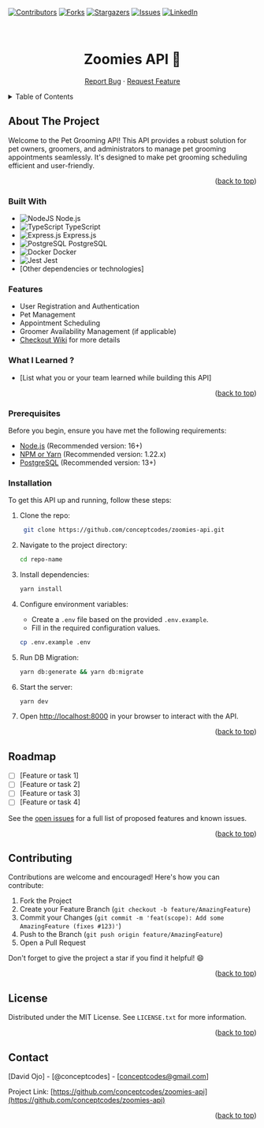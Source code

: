 <a name="readme-top"></a>

[![Contributors][contributors-shield]][contributors-url]
[![Forks][forks-shield]][forks-url]
[![Stargazers][stars-shield]][stars-url]
[![Issues][issues-shield]][issues-url]
[![LinkedIn][linkedin-shield]][linkedin-url]

<br />
<div align="center">
<h1 align="center">
  Zoomies API 🐶
</h1>
  <p align="center">
    <a href="https://github.com/conceptcodes/zoomies-api/issues">Report Bug</a>
    ·
    <a href="https://github.com/conceptcodes/zoomies-api/issues">Request Feature</a>
  </p>
</div>

<details>
  <summary>Table of Contents</summary>
  <ol>
    <li>
      <a href="#about-the-project">About The Project</a>
      <ul>
        <li><a href="#built-with">Built With</a></li>
      </ul>
    </li>
    <li>
      <a href="#getting-started">Getting Started</a>
      <ul>
        <li><a href="#prerequisites">Prerequisites</a></li>
        <li><a href="#installation">Installation</a></li>
      </ul>
    </li>
    <li><a href="#roadmap">Roadmap</a></li>
    <li><a href="#contributing">Contributing</a></li>
    <li><a href="#license">License</a></li>
    <li><a href="#contact">Contact</a></li>
  </ol>
</details>

## About The Project

Welcome to the Pet Grooming API! This API provides a robust solution for pet owners, groomers, and administrators to manage pet grooming appointments seamlessly. It's designed to make pet grooming scheduling efficient and user-friendly.

<p align="right">(<a href="#readme-top">back to top</a>)</p>

### Built With

- ![NodeJS [Node.js](https://nodejs.org/)](https://img.shields.io/badge/node.js-6DA55F?style=for-the-badge&logo=node.js&logoColor=white)
- ![TypeScript [TypeScript](https://www.typescriptlang.org/)](https://img.shields.io/badge/typescript-%23007ACC.svg?style=for-the-badge&logo=typescript&logoColor=white)
- ![Express.js [Express.js](https://expressjs.com/)](https://img.shields.io/badge/express.js-%23404d59.svg?style=for-the-badge&logo=express&logoColor=%2361DAFB)
- ![PostgreSQL [PostgreSQL](https://www.postgresql.org/)](https://img.shields.io/badge/postgresql-%23316192.svg?style=for-the-badge&logo=postgresql&logoColor=white)
- ![Docker [Docker](https://www.docker.com/)](https://img.shields.io/badge/docker-%230db7ed.svg?style=for-the-badge&logo=docker&logoColor=white)
- ![Jest [Jest](https://jestjs.io/)](https://img.shields.io/badge/-jest-%23C21325?style=for-the-badge&logo=jest&logoColor=white)
- [Other dependencies or technologies]

### Features

- User Registration and Authentication
- Pet Management
- Appointment Scheduling
- Groomer Availability Management (if applicable)
- [Checkout Wiki](https://github.com/conceptcodes/zoomies-api/wiki) for more details

### What I Learned ?

- [List what you or your team learned while building this API]

<p align="right">(<a href="#readme-top">back to top</a>)</p>

### Prerequisites

Before you begin, ensure you have met the following requirements:

- [Node.js](https://nodejs.org/) (Recommended version: 16+)
- [NPM or Yarn](https://yarnpkg.com/) (Recommended version: 1.22.x)
- [PostgreSQL](https://www.postgresql.org/) (Recommended version: 13+)

### Installation

To get this API up and running, follow these steps:

1. Clone the repo:

   ```sh
    git clone https://github.com/conceptcodes/zoomies-api.git
   ```

2. Navigate to the project directory:

   ```sh
   cd repo-name
   ```

3. Install dependencies:

   ```sh
   yarn install
   ```

4. Configure environment variables:

   - Create a `.env` file based on the provided `.env.example`.
   - Fill in the required configuration values.

   ```sh
   cp .env.example .env
   ```

5. Run DB Migration:

   ```sh
   yarn db:generate && yarn db:migrate
   ```

6. Start the server:

   ```sh
   yarn dev
   ```

7. Open [http://localhost:8000](http://localhost:8000) in your browser to interact with the API.

<p align="right">(<a href="#readme-top">back to top</a>)</p>

## Roadmap

- [ ] [Feature or task 1]
- [ ] [Feature or task 2]
- [ ] [Feature or task 3]
- [ ] [Feature or task 4]

See the [open issues](https://github.com/conceptcodes/zoomies-api/issues) for a full list of proposed features and known issues.

<p align="right">(<a href="#readme-top">back to top</a>)</p>

## Contributing

Contributions are welcome and encouraged! Here's how you can contribute:

1. Fork the Project
2. Create your Feature Branch (`git checkout -b feature/AmazingFeature`)
3. Commit your Changes (`git commit -m 'feat(scope): Add some AmazingFeature (fixes #123)'`)
4. Push to the Branch (`git push origin feature/AmazingFeature`)
5. Open a Pull Request

Don't forget to give the project a star if you find it helpful! 😄

<p align="right">(<a href="#readme-top">back to top</a>)</p>

## License

Distributed under the MIT License. See `LICENSE.txt` for more information.

<p align="right">(<a href="#readme-top">back to top</a>)</p>

## Contact

[David Ojo] - [@conceptcodes] - [conceptcodes@gmail.com]

Project Link: [https://github.com/conceptcodes/zoomies-api](https://github.com/conceptcodes/zoomies-api)

<p align="right">(<a href="#readme-top">back to top</a>)</p>

[contributors-shield]: https://img.shields.io/github/contributors/conceptcodes/zoomies-api.svg?style=for-the-badge
[contributors-url]: https://github.com/conceptcodes/zoomies-api/graphs/contributors
[forks-shield]: https://img.shields.io/github/forks/conceptcodes/zoomies-api.svg?style=for-the-badge
[forks-url]: https://github.com/conceptcodes/zoomies-api/network/members
[stars-shield]: https://img.shields.io/github/stars/conceptcodes/zoomies-api.svg?style=for-the-badge
[stars-url]: https://github.com/conceptcodes/zoomies-api/stargazers
[issues-shield]: https://img.shields.io/github/issues/conceptcodes/zoomies-api.svg?style=for-the-badge
[issues-url]: https://github.com/conceptcodes/zoomies-api/issues
[linkedin-shield]: https://img.shields.io/badge/-LinkedIn-black.svg?style=for-the-badge&logo=linkedin&colorB=555
[linkedin-url]: https://www.linkedin.com/in/david-ojo-66a12a147/
